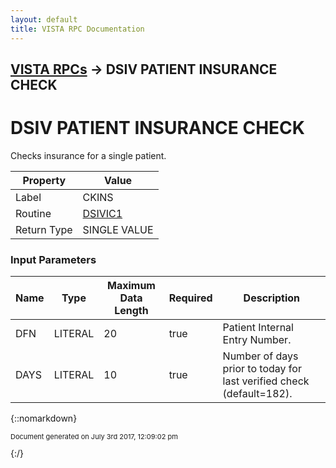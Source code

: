 ```yaml
---
layout: default
title: VISTA RPC Documentation
---
```


## [VISTA RPCs](TableOfContents) &#8594; DSIV PATIENT INSURANCE CHECK
# DSIV PATIENT INSURANCE CHECK

Checks insurance for a single patient.

Property | Value
--- | ---
Label | CKINS
Routine | [DSIVIC1](http://code.osehra.org/dox/Routine_DSIVIC1_source.html)
Return Type | SINGLE VALUE


### Input Parameters

Name | Type | Maximum Data Length | Required | Description
--- | --- | --- | --- | ---
DFN | LITERAL | 20 | true | Patient Internal Entry Number.
DAYS | LITERAL | 10 | true | Number of days prior to today for last verified check (default&#x3D;182).



{::nomarkdown} <br/><p style="font-size: 11px">Document generated on July 3rd 2017, 12:09:02 pm</p>{:/}
